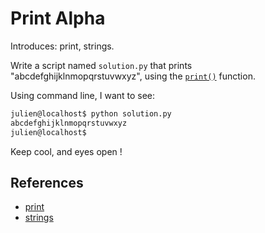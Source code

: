 # Print Alpha

Introduces: print, strings.

Write a script named `solution.py` that prints "abcdefghijklnmopqrstuvwxyz", using the [`print()`](https://docs.python.org/3.4/library/functions.html#print) function.

Using command line, I want to see:

```bash
julien@localhost$ python solution.py
abcdefghijklnmopqrstuvwxyz
julien@localhost$
```

Keep cool, and eyes open !


## References
 - [print](https://docs.python.org/3/tutorial/index.html)
 - [strings](https://docs.python.org/3/tutorial/introduction.html#strings)
